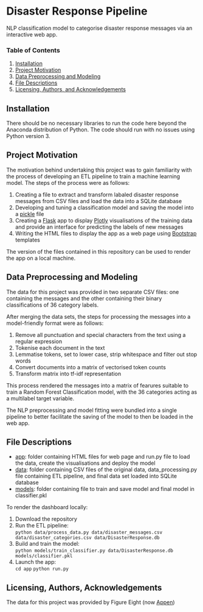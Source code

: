 # Disaster Response Pipeline
NLP classification model to categorise disaster response messages via an interactive web app.

### Table of Contents

1. [Installation](#installation)
2. [Project Motivation](#motivation)
3. [Data Preprocessing and Modeling](#model)
4. [File Descriptions](#files)
5. [Licensing, Authors, and Acknowledgements](#licensing)

## Installation <a name="installation"></a>

There should be no necessary libraries to run the code here beyond the Anaconda distribution of Python. The code should run with no issues using Python version 3.

## Project Motivation<a name="motivation"></a>

The motivation behind undertaking this project was to gain familiarity with the process of developing an ETL pipeline to train a machine learning model. The steps of the process were as follows:

1. Creating a file to extract and transform labaled disaster response messages from CSV files and load the data into a SQLite database
2. Developing and tuning a classification model and saving the model into a [pickle](https://docs.python.org/3/library/pickle.html) file
3. Creating a [Flask](https://flask.palletsprojects.com/en/1.1.x/) app to display [Plotly](https://plotly.com/) visualisations of the training data and provide an interface for predicting the labels of new messages
4. Writing the HTML files to display the app as a web page using [Bootstrap](https://getbootstrap.com/) templates

The version of the files contained in this repository can be used to render the app on a local machine.

## Data Preprocessing and Modeling<a name="model"></a>

The data for this project was provided in two separate CSV files: one containing the messages and the other containing their binary classifications of 36 category labels.

After merging the data sets, the steps for processing the messages into a model-friendly format were as follows:

1. Remove all punctuation and special characters from the text using a regular expression
2. Tokenise each document in the text
3. Lemmatise tokens, set to lower case, strip whitespace and filter out stop words
4. Convert documents into a matrix of vectorised token counts
5. Transform matrix into tf-idf representation

This process rendered the messages into a matrix of fearures suitable to train a Random Forest Classification model, with the 36 categories acting as a multilabel target variable.

The NLP preprocessing and model fitting were bundled into a single pipeline to better facilitate the saving of the model to then be loaded in the web app.

## File Descriptions <a name="files"></a>

- [app](https://github.com/harryroper96/disaster_response_pipeline/tree/master/app): folder containing HTML files for web page and run.py file to load the data, create the visualisations and deploy the model
- [data](https://github.com/harryroper96/disaster_response_pipeline/tree/master/data): folder containing CSV files of the original data, data_processing.py file containing ETL pipeline, and final data set loaded into SQLite database
- [models](https://github.com/harryroper96/disaster_response_pipeline/tree/master/models): folder containing file to train and save model and final model in classifier.pkl

To render the dashboard locally:

1. Download the repository
2. Run the ETL pipeline: <br />
`
python data/process_data.py data/disaster_messages.csv data/disaster_categories.csv data/DisasterResponse.db
`
3. Build and train the model: <br />
`
python models/train_classifier.py data/DisasterResponse.db models/classifier.pkl
`
4. Launch the app: <br />
`
cd app
`
`
python run.py
`

## Licensing, Authors, Acknowledgements <a name="licensing"></a>

The data for this project was provided by Figure Eight (now [Appen](https://appen.com/))
